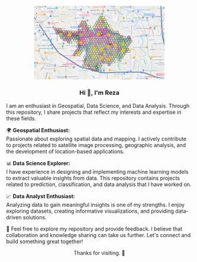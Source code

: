 
<p align="center">
<img src="https://raw.githubusercontent.com/mrezaabdillah/mrezaabdillah/main/image/dashboard.png" alt="background" width="70% style="border-radius: 20px;">
</p>

<div>
  <h3 style="text-align: center;">Hi 👋, I'm Reza</h3>
</div>

<p>
  I am an enthusiast in Geospatial, Data Science, and Data Analysis. Through this repository, I share projects that reflect my interests and expertise in these fields.
</p>

<p>
  🌍 <strong>Geospatial Enthusiast:</strong><br>
  Passionate about exploring spatial data and mapping. I actively contribute to projects related to satellite image processing, geographic analysis, and the development of location-based applications.
</p>

<p>
  📊 <strong>Data Science Explorer:</strong><br>
  I have experience in designing and implementing machine learning models to extract valuable insights from data. This repository contains projects related to prediction, classification, and data analysis that I have worked on.
</p>

<p>
  📈 <strong>Data Analyst Enthusiast:</strong><br>
  Analyzing data to gain meaningful insights is one of my strengths. I enjoy exploring datasets, creating informative visualizations, and providing data-driven solutions.
</p>

<p>
  🚀 Feel free to explore my repository and provide feedback. I believe that collaboration and knowledge sharing can take us further. Let's connect and build something great together!
</p>

<div style="text-align: center;">
  <p>Thanks for visiting. 🙌</p>
</div>

